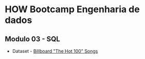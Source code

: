 # HOW Bootcamp Engenharia de dados

## Modulo 03 - SQL

* Dataset - [Billboard "The Hot 100" Songs](https://www.kaggle.com/dhruvildave/billboard-the-hot-100-songs/download)